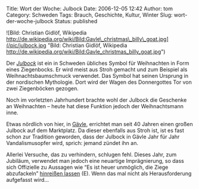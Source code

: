 Title: Wort der Woche: Julbock
Date: 2006-12-05 12:42
Author: tom
Category: Schweden
Tags: Brauch, Geschichte, Kultur, Winter
Slug: wort-der-woche-julbock
Status: published

![Bild: Christian Gidlöf, Wikipedia
http://de.wikipedia.org/wiki/Bild:Gavle\_christmas\_billy\_goat.jpg](/pic/julbock.jpg "Bild: Christian Gidlöf, Wikipedia http://de.wikipedia.org/wiki/Bild:Gavle_christmas_billy_goat.jpg")

Der [*Julbock*](http://de.wikipedia.org/wiki/Julbock) ist ein in
Schweden übliches Symbol für Weihnachten in Form eines Ziegenbocks. Er
wird meist aus Stroh gemacht und zum Beispiel als Weihnachtsbaumschmuck
verwendet. Das Symbol hat seinen Ursprung in der nordischen Mythologie.
Dort wird der Wagen des Donnergottes Tor von zwei Ziegenböcken gezogen.

Noch im vorletzten Jahrhundert brachte wohl der Julbock die Geschenke an
Weihnachten – heute hat diese Funktion jedoch der Weihnachtsmann inne.

Etwas nördlich von hier, in
[Gävle](http://de.wikipedia.org/wiki/G%C3%A4vle), errichtet man seit 40
Jahren einen großen Julbock auf dem Marktplatz. Da dieser ebenfalls aus
Stroh ist, ist es fast schon zur Tradition geworden, dass der Julbock in
Gävle Jahr für Jahr Vandalismusopfer wird, sprich: jemand zündet ihn an.

Allerlei Versuche, das zu verhindern, schlugen fehl. Dieses Jahr, zum
Jubiläum, verwendet man jedoch eine neuartige Imprägnierung, so dass
sich Offizielle zu Aussagen wie “Es ist heuer unmöglich, die Ziege
abzufackeln” [hinreißen lassen](http://www.thelocal.se/5694/20061204/)
(E). Wenn das mal nicht als Herausforderung aufgefasst wird…

